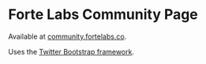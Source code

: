 # Forte Labs Community Page

Available at [community.fortelabs.co](https://community.fortelabs.co).

Uses the [Twitter Bootstrap framework](https://getbootstrap.com/).
